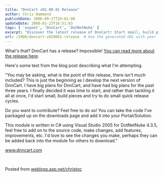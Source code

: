 ```yaml
---
title: "DnnCart v02.00.01 Release"
author: Chris Hammond
publishDate: 2006-09-27T20:01:00
updateDate: 2008-01-23T16:51:03
tags: [ 'aspnet', 'DnnCart', 'DotNetNuke' ]
excerpt: "Discover the latest release of DnnCart! Start small, build pieces, and contribute to the development. Join the community at www.dnncart.com."
url: /2006/dnncart-v020001-release  # Use the generated URL with year
---
```

<p>What&#39;s that? DnnCart has a release? Impossible! <a href="https://www.dnncart.com/Blogs/tabid/25/EntryID/9/Default.aspx" target="_blank">You can read more about the release here</a>.&nbsp;</p><p>Here&#39;s some text from the blog post describing what I&#39;m attempting. </p><p>&quot;You may be asking, what is the point of this release, there isn&#39;t much included? This is just the beginning as I develop the next version of DnnCart. I have big plans for DnnCart, and have had big plans for the past three years. I finally decided it was time to start, and rather than tackling it all at once, I&#39;d start small, build pieces and try to do small quick release cycles. </p><p>Do you want to contribute? Feel free to do so! You can take the code I&#39;ve packaged up on the downloads page and add it into your Portal/Solution.</p><p>This module is written in C# using Visual Studio 2005 for DotNetNuke 4.3.5, feel free to add on to the source code, make changes, add features, improvements, etc. I&#39;d love to see the changes you make, perhaps they can be added back into the module for others to download.&quot;</p><p><a href="https://www.dnncart.com/">www.dnncart.com</a></p><p>&nbsp;</p> Posted from <A href="https://weblogs.asp.net/christoc/">weblogs.asp.net/christoc</a>


